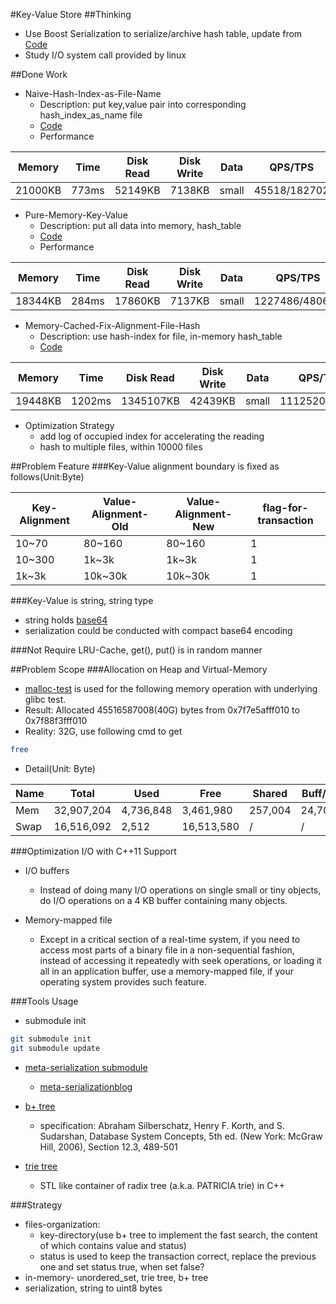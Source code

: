 #Key-Value Store
##Thinking
- Use Boost Serialization to serialize/archive hash table, update from [Code](multiple_file_key_value_store.h)
- Study I/O system call provided by linux

##Done Work
- Naive-Hash-Index-as-File-Name
    - Description: put key,value pair into corresponding hash_index_as_name file
    - [Code](multiple_file_key_value_store.h)   
    - Performance

Memory	| Time	| Disk Read	| Disk Write | Data | QPS/TPS | Init Time
-----   | ----  | --------- | ---------- | ---- | ------- | -----------
21000KB   | 773ms  | 52149KB | 7138KB | small | 45518/182702 | 57ms

- Pure-Memory-Key-Value
    - Description: put all data into memory, hash_table
    - [Code](pure_memory_key_value_store.h)
    - Performance

Memory	| Time	| Disk Read	| Disk Write | Data | QPS/TPS | Init Time
-----   | ----  | --------- | ---------- | ---- | ------- | -----------
18344KB   | 284ms  | 17860KB | 7137KB | small | 1227486/480690 | 115ms

- Memory-Cached-Fix-Alignment-File-Hash
    - Description: use hash-index for file, in-memory hash_table
    - [Code ](memory_cached_hash_key_value_store.h)

Memory	| Time	| Disk Read	| Disk Write | Data | QPS/TPS | Init Time
-----   | ----  | --------- | ---------- | ---- | ------- | -----------
19448KB   | 1202ms  | 1345107KB | 42439KB | small | 1112520/80753 | 611ms

- Optimization Strategy
    - add log of occupied index for accelerating the reading
    - hash to multiple files, within 10000 files

##Problem Feature
###Key-Value alignment boundary is fixed as follows(Unit:Byte)

Key-Alignment | Value-Alignment-Old | Value-Alignment-New | flag-for-transaction
------------- | ------------------- | ------------------- | --------------------
10~70         | 80~160              | 80~160              | 1
10~300         | 1k~3k              | 1k~3k              | 1
1k~3k         | 10k~30k              | 10k~30k              | 1

###Key-Value is string, string type
- string holds [base64](https://en.wikipedia.org/wiki/Base64)
- serialization could be conducted with compact base64 encoding

###Not Require LRU-Cache, get(), put() is in random manner

##Problem Scope
###Allocation on Heap and Virtual-Memory
- [malloc-test](./malloc-test) is used for the following memory operation with underlying glibc test.
- Result: Allocated 45516587008(40G) bytes from 0x7f7e5afff010 to 0x7f88f3fff010
- Reality: 32G, use following cmd to get
```zsh
free
```
- Detail(Unit: Byte)  

Name | Total | Used | Free | Shared | Buff/Cache | Available   
--- | --- | --- | --- | --- | --- | ---
Mem  | 32,907,204 | 4,736,848 | 3,461,980 | 257,004 | 24,708,376 | 27,729,972  
Swap | 16,516,092  | 2,512 | 16,513,580 | /  | /  |  /      

###Optimization I/O with C++11 Support
- I/O buffers
  - Instead of doing many I/O operations on single small or tiny objects, do I/O operations on a 4 KB buffer containing many objects.

- Memory-mapped file
  - Except in a critical section of a real-time system, if you need to access most parts of a binary file in a non-sequential fashion, instead of accessing it repeatedly with seek operations, or loading it all in an application buffer, use a memory-mapped file, if your operating system provides such feature.

###Tools Usage
- submodule init
```zsh
git submodule init   
git submodule update
```   

- [meta-serialization submodule](https://github.com/motonacciu/meta-serialization)   
    - [meta-serializationblog](http://cpplove.blogspot.hk/2013/05/my-take-on-c-serialization-part-i.html)

- [b+ tree](http://www.amittai.com/prose/bplustree.html)    
  - specification: Abraham Silberschatz, Henry F. Korth, and S. Sudarshan, Database System Concepts, 5th ed. (New York: McGraw Hill, 2006), Section 12.3, 489-501

- [trie tree](https://github.com/ytakano/radix_tree)  
  - STL like container of radix tree (a.k.a. PATRICIA trie) in C++

###Strategy
- files-organization:
    - key-directory(use b+ tree to implement the fast search, the content of which contains value and status)
    - status is used to keep the transaction correct, replace the previous one and set status true, when set false?
- in-memory- unordered_set, trie tree, b+ tree
- serialization, string to uint8 bytes
